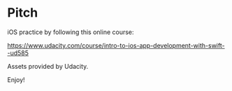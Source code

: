 Pitch
==================

iOS practice by following this online course:

https://www.udacity.com/course/intro-to-ios-app-development-with-swift--ud585

Assets provided by Udacity.

Enjoy!

